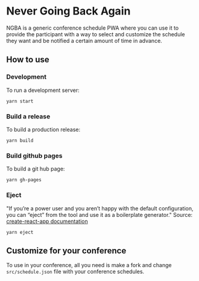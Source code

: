 # Never Going Back Again

NGBA is a generic conference schedule PWA where you can use it to provide the participant with a way to select and customize the schedule they want and be notified a certain amount of time in advance.

## How to use

### Development

To run a development server:

`yarn start`

### Build a release

To build a production release:

`yarn build`

### Build github pages

To build a git hub page:

`yarn gh-pages`

### Eject

"If you’re a power user and you aren’t happy with the default configuration, you can “eject” from the tool and use it as a boilerplate generator." Source: [create-react-app documentation](  https://github.com/facebookincubator/create-react-app)

`yarn eject`

## Customize for your conference

To use in your conference, all you need is make a fork and change `src/schedule.json` file with your conference schedules.
